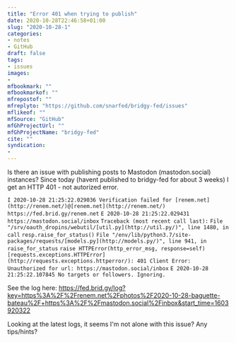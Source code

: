 ```yaml
---
title: "Error 401 when trying to publish"
date: 2020-10-28T22:46:58+01:00
slug: "2020-10-28-1"
categories:
- notes
- GitHub
draft: false
tags:
- issues
images:
-
mfbookmark: ""
mfbookmarkof: ""
mfrepostof: ""
mfreplyto: "https://github.com/snarfed/bridgy-fed/issues"
mflikeof: ""
mfSource: "GitHub"
mfGhProjectUrl: ""
mfGhProjectName: "bridgy-fed"
cite: ""
syndication:
-
---
```


Is there an issue with publishing posts to Mastodon (mastodon.social) instances? Since today (havent published to bridgy-fed for about 3 weeks) I get an HTTP 401 - not autorized error.

`I 2020-10-28 21:25:22.029036 Verification failed for [renem.net](http://renem.net/)@[renem.net](http://renem.net/) https://fed.brid.gy/renem.net`
`E 2020-10-28 21:25:22.029431 https://mastodon.social/inbox`
`Traceback (most recent call last):`
  `File "/srv/oauth_dropins/webutil/[util.py](http://util.py/)", line 1480, in call`
    `resp.raise_for_status()`
  `File "/env/lib/python3.7/site-packages/requests/[models.py](http://models.py/)", line 941, in raise_for_status`
    `raise HTTPError(http_error_msg, response=self)`
`[requests.exceptions.HTTPError](http://requests.exceptions.httperror/): 401 Client Error: Unauthorized for url: https://mastodon.social/inbox`
`E 2020-10-28 21:25:22.107845 No targets or followers. Ignoring.`



See the log here: https://fed.brid.gy/log?key=https%3A%2F%2Frenem.net%2Fphotos%2F2020-10-28-baguette-bateau%2F+https%3A%2F%2Fmastodon.social%2Finbox&start_time=1603920322

Looking at the latest logs, it seems I'm not alone with this issue? Any tips/hints?



<!--more-->